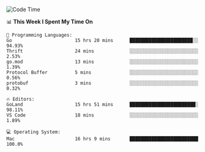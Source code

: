 <!--START_SECTION:waka-->
![Code Time](http://img.shields.io/badge/Code%20Time-125%20hrs%2028%20mins-blue)

📊 **This Week I Spent My Time On** 

```text
💬 Programming Languages: 
Go                       15 hrs 20 mins      ███████████████████████░░   94.93% 
Thrift                   24 mins             ░░░░░░░░░░░░░░░░░░░░░░░░░   2.53% 
go.mod                   13 mins             ░░░░░░░░░░░░░░░░░░░░░░░░░   1.39% 
Protocol Buffer          5 mins              ░░░░░░░░░░░░░░░░░░░░░░░░░   0.56% 
protobuf                 3 mins              ░░░░░░░░░░░░░░░░░░░░░░░░░   0.32%

🔥 Editors: 
GoLand                   15 hrs 51 mins      ████████████████████████░   98.11% 
VS Code                  18 mins             ░░░░░░░░░░░░░░░░░░░░░░░░░   1.89%

💻 Operating System: 
Mac                      16 hrs 9 mins       █████████████████████████   100.0%

```


<!--END_SECTION:waka-->